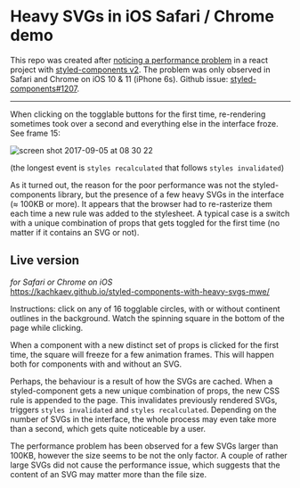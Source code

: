 Heavy SVGs in iOS Safari / Chrome demo
===

This repo was created after [noticing a performance problem](https://github.com/styled-components/styled-components/issues/583#issuecomment-327097536) in a react project with [styled-components v2](https://github.com/styled-components/styled-components).
The problem was only observed in Safari and Chrome on iOS 10 & 11 (iPhone 6s).
Github issue: [styled-components#1207](https://github.com/styled-components/styled-components/issues/1207).

---

When clicking on the togglable buttons for the first time, re-rendering sometimes took over a second and everything else in the interface froze. See frame 15:

![screen shot 2017-09-05 at 08 30 22](https://user-images.githubusercontent.com/608862/30049987-8f9ab93c-9214-11e7-9425-72663e547d49.png)

(the longest event is `styles recalculated` that follows `styles invalidated`)

As it turned out, the reason for the poor performance was not the styled-components library, but the presence of a few heavy SVGs in the interface (≈ 100KB or more).
It appears that the browser had to re-rasterize them each time a new rule was added to the stylesheet.
A typical case is a switch with a unique combination of props that gets toggled for the first time (no matter if it contains an SVG or not).

Live version
---

_for Safari or Chrome on iOS_  
https://kachkaev.github.io/styled-components-with-heavy-svgs-mwe/

Instructions: click on any of 16 togglable circles, with or without continent outlines in the background.
Watch the spinning square in the bottom of the page while clicking.

When a component with a new distinct set of props is clicked for the first time, the square will freeze for a few animation frames.
This will happen both for components with and without an SVG. 

Perhaps, the behaviour is a result of how the SVGs are cached.
When a styled-component gets a new unique combination of props, the new CSS rule is appended to the page.
This invalidates previously rendered SVGs, triggers `styles invalidated` and `styles recalculated`.
Depending on the number of SVGs in the interface, the whole process may even take more than a second, which gets quite noticeable by a user.

The performance problem has been observed for a few SVGs larger than 100KB, however the size seems to be not the only factor.
A couple of rather large SVGs did not cause the performance issue, which suggests that the content of an SVG may matter more than the file size.
